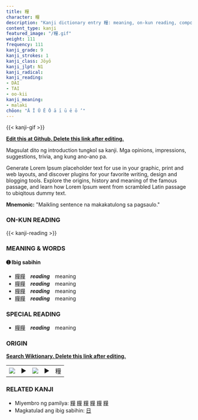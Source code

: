 ```yaml
---
title: 糧
character: 糧
description: "Kanji dictionary entry 糧: meaning, on-kun reading, compounds, origin, related kanji"
content_type: kanji
featured_image: "/糧.gif"
weight: 111
frequency: 111
kanji_grade: 9
kanji_strokes: 1
kanji_class: Jōyō
kanji_jlpt: N1
kanji_radical: 
kanji_reading: 
- DAI
- TAI
- oo-kii
kanji_meaning:
- malaki
chōon: "Ā Ī Ū Ē Ō ā ī ū ē ō ’"
---
```

[//]: # (Don't edit the line below. Kanji animated GIF code is automatically generated.)
{{< kanji-gif >}}

[//]: # (Edit below this line.)

**[Edit this at Github. Delete this link after editing.](https://github.com/tim0g/tim/tree/main/content/kanji/糧/index.md)**

Magsulat dito ng introduction tungkol sa kanji. Mga opinions, impressions, suggestions, trivia, ang kung ano-ano pa.

Generate Lorem Ipsum placeholder text for use in your graphic, print and web layouts, and discover plugins for your favorite writing, design and blogging tools. Explore the origins, history and meaning of the famous passage, and learn how Lorem Ipsum went from scrambled Latin passage to ubiqitous dummy text.
 
**Mnemonic:** "Maikling sentence na makakatulong sa pagsaulo."

### ON-KUN READING

[//]: # (Don't edit the line below. ON-KUN READING code is automatically generated.)
{{< kanji-reading >}}

### MEANING & WORDS

#### ➊ **Ibig sabihin**
  - [糧](../糧)[糧](../糧)　***reading***　meaning
  - [糧](../糧)[糧](../糧)　***reading***　meaning
  - [糧](../糧)[糧](../糧)　***reading***　meaning
  - [糧](../糧)[糧](../糧)　***reading***　meaning

### SPECIAL READING
  - [糧](../糧)[糧](../糧)　***reading***　meaning

### ORIGIN

**[Search Wiktionary. Delete this link after editing.](https://wiktionary.org/wiki/糧)**
<table class="kanji-table"><tr><td>
<img src="60px-糧-bronze.svg.png">
</td><td>▶</td><td>
<img src="60px-糧-oracle.svg.png">
</td><td>▶</td>
<td class="kanji-origin">糧</td>
</tr></table>

### RELATED KANJI
- Miyembro ng pamilya: [糧](../糧) [糧](../糧) [糧](../糧) [糧](../糧) [糧](../糧) [糧](../糧)
- Magkatulad ang ibig sabihin: [日](../日)
